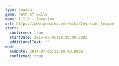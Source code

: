 ```yaml
---
type: season
game: Path of Exile
name: 1.1.0 - Invasion
url: https://www.poewiki.net/wiki/Invasion_league
start:
  confirmed: true
  startDate: 2014-03-05T20:00:00.000Z
  additionalText: ""
end:
  endDate: 2014-07-05T21:00:00.000Z
  confirmed: true
---
```

